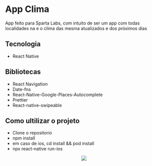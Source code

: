 # App Clima

App feito para Sparta Labs, com intuito de ser um app com todas localidades na e o clima das mesma atualizados e dos próximos dias



## Tecnologia

+ React Native


## Bibliotecas

+ React Navigation
+ Date-fns
+ React-Native-Google-Places-Autocomplete
+ Prettier
+ React-native-swipeable

## Como ultilizar o projeto

+ Clone o repositorio
+ npm install
+ em caso de ios, cd install && pod install 
+ npx react-native run-ios

<p align='center'>
<img widh={460} heigth={300} src={'assets/ezgif.com-gif-maker.gif'} >
</p>
